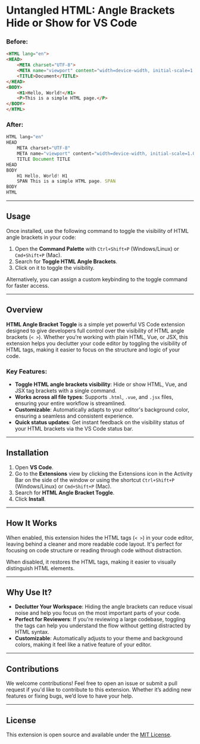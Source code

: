 # Untangled HTML: Angle Brackets Hide or Show for VS Code
### Before:
```html
<HTML lang="en">
<HEAD>
    <META charset="UTF-8">
    <META name="viewport" content="width=device-width, initial-scale=1.0">
    <TITLE>Document</TITLE>
</HEAD>
<BODY>
    <H1>Hello, World!</H1>
    <P>This is a simple HTML page.</P>
</BODY>
</HTML>
```

### After:
```js
HTML lang="en"
HEAD
    META charset="UTF-8"
    META name="viewport" content="width=device-width, initial-scale=1.0"
    TITLE Document TITLE
HEAD
BODY
    H1 Hello, World! H1
    SPAN This is a simple HTML page. SPAN
BODY
HTML
```

---

## Usage

Once installed, use the following command to toggle the visibility of HTML angle brackets in your code:

1. Open the **Command Palette** with `Ctrl+Shift+P` (Windows/Linux) or `Cmd+Shift+P` (Mac).
2. Search for **Toggle HTML Angle Brackets**.
3. Click on it to toggle the visibility.

Alternatively, you can assign a custom keybinding to the toggle command for faster access.

---

## Overview

**HTML Angle Bracket Toggle** is a simple yet powerful VS Code extension designed to give developers full control over the visibility of HTML angle brackets (`< >`). Whether you're working with plain HTML, Vue, or JSX, this extension helps you declutter your code editor by toggling the visibility of HTML tags, making it easier to focus on the structure and logic of your code.

### Key Features:

- **Toggle HTML angle brackets visibility**: Hide or show HTML, Vue, and JSX tag brackets with a single command.
- **Works across all file types**: Supports `.html`, `.vue`, and `.jsx` files, ensuring your entire workflow is streamlined.
- **Customizable**: Automatically adapts to your editor's background color, ensuring a seamless and consistent experience.
- **Quick status updates**: Get instant feedback on the visibility status of your HTML brackets via the VS Code status bar.

---

## Installation

1. Open **VS Code**.
2. Go to the **Extensions** view by clicking the Extensions icon in the Activity Bar on the side of the window or using the shortcut `Ctrl+Shift+P` (Windows/Linux) or `Cmd+Shift+P` (Mac).
3. Search for **HTML Angle Bracket Toggle**.
4. Click **Install**.

---


## How It Works

When enabled, this extension hides the HTML tags (`< >`) in your code editor, leaving behind a cleaner and more readable code layout. It's perfect for focusing on code structure or reading through code without distraction.

When disabled, it restores the HTML tags, making it easier to visually distinguish HTML elements.

---

## Why Use It?

- **Declutter Your Workspace**: Hiding the angle brackets can reduce visual noise and help you focus on the most important parts of your code.
- **Perfect for Reviewers**: If you're reviewing a large codebase, toggling the tags can help you understand the flow without getting distracted by HTML syntax.
- **Customizable**: Automatically adjusts to your theme and background colors, making it feel like a native feature of your editor.

---

## Contributions

We welcome contributions! Feel free to open an issue or submit a pull request if you'd like to contribute to this extension. Whether it’s adding new features or fixing bugs, we’d love to have your help.

---

## License

This extension is open source and available under the [MIT License](LICENSE).

